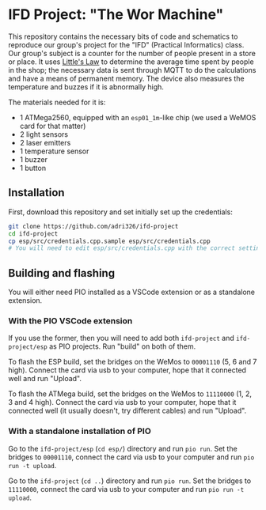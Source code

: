 # IFD Project: "The Wor Machine"

This repository contains the necessary bits of code and schematics to reproduce our group's project for the "IFD" (Practical Informatics) class.
Our group's subject is a counter for the number of people present in a store or place.
It uses [Little's Law](https://en.wikipedia.org/wiki/Little's_law) to determine the average time spent by people in the shop; the necessary data is sent through MQTT to do the calculations and have a means of permanent memory.
The device also measures the temperature and buzzes if it is abnormally high.

The materials needed for it is:

- 1 ATMega2560, equipped with an `esp01_1m`-like chip (we used a WeMOS card for that matter)
- 2 light sensors
- 2 laser emitters
- 1 temperature sensor
- 1 buzzer
- 1 button

## Installation

First, download this repository and set initially set up the credentials:

```sh
git clone https://github.com/adri326/ifd-project
cd ifd-project
cp esp/src/credentials.cpp.sample esp/src/credentials.cpp
# You will need to edit esp/src/credentials.cpp with the correct settings
```

## Building and flashing

You will either need PIO installed as a VSCode extension or as a standalone extension.

### With the PIO VSCode extension

If you use the former, then you will need to add both `ifd-project` and `ifd-project/esp` as PIO projects.
Run "build" on both of them.

To flash the ESP build, set the bridges on the WeMos to `00001110` (5, 6 and 7 high).
Connect the card via usb to your computer, hope that it connected well and run "Upload".

To flash the ATMega build, set the bridges on the WeMos to `11110000` (1, 2, 3 and 4 high).
Connect the card via usb to your computer, hope that it connected well (it usually doesn't, try different cables) and run "Upload".

### With a standalone installation of PIO

Go to the `ifd-project/esp` (`cd esp/`) directory and run `pio run`.
Set the bridges to `00001110`, connect the card via usb to your computer and run `pio run -t upload`.

Go to the `ifd-project` (`cd ..`) directory and run `pio run`.
Set the bridges to `11110000`, connect the card via usb to your computer and run `pio run -t upload`.
